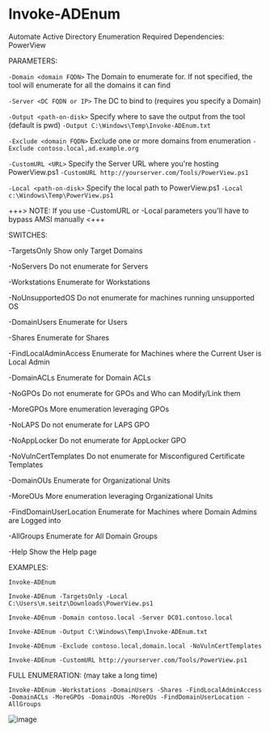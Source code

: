 # Invoke-ADEnum
Automate Active Directory Enumeration
Required Dependencies: PowerView

PARAMETERS:

`-Domain <domain FQDN>`           The Domain to enumerate for. If not specified, the tool will enumerate for all the domains it can find

`-Server <DC FQDN or IP>`         The DC to bind to (requires you specify a Domain)

`-Output <path-on-disk>`          Specify where to save the output from the tool (default is pwd)         `-Output C:\Windows\Temp\Invoke-ADEnum.txt`

`-Exclude <domain FQDN>`          Exclude one or more domains from enumeration                            `-Exclude contoso.local,ad.example.org`

`-CustomURL <URL>`                Specify the Server URL where you're hosting PowerView.ps1               `-CustomURL http://yourserver.com/Tools/PowerView.ps1`

`-Local <path-on-disk>`           Specify the local path to PowerView.ps1                                 `-Local c:\Windows\Temp\PowerView.ps1`


+++> NOTE: If you use -CustomURL or -Local parameters you'll have to bypass AMSI manually <+++


SWITCHES:

-TargetsOnly                    Show only Target Domains

-NoServers                      Do not enumerate for Servers

-Workstations                   Enumerate for Workstations

-NoUnsupportedOS                Do not enumerate for machines running unsupported OS

-DomainUsers                    Enumerate for Users

-Shares                         Enumerate for Shares

-FindLocalAdminAccess           Enumerate for Machines where the Current User is Local Admin

-DomainACLs                     Enumerate for Domain ACLs

-NoGPOs                         Do not enumerate for GPOs and Who can Modify/Link them

-MoreGPOs                       More enumeration leveraging GPOs

-NoLAPS                         Do not enumerate for LAPS GPO

-NoAppLocker                    Do not enumerate for AppLocker GPO

-NoVulnCertTemplates            Do not enumerate for Misconfigured Certificate Templates

-DomainOUs                      Enumerate for Organizational Units

-MoreOUs                        More enumeration leveraging Organizational Units

-FindDomainUserLocation         Enumerate for Machines where Domain Admins are Logged into

-AllGroups                      Enumerate for All Domain Groups

-Help                           Show the Help page


EXAMPLES:

```
Invoke-ADEnum
```
```
Invoke-ADEnum -TargetsOnly -Local C:\Users\m.seitz\Downloads\PowerView.ps1
```
```
Invoke-ADEnum -Domain contoso.local -Server DC01.contoso.local
```
```
Invoke-ADEnum -Output C:\Windows\Temp\Invoke-ADEnum.txt
```
```
Invoke-ADEnum -Exclude contoso.local,domain.local -NoVulnCertTemplates
```
```
Invoke-ADEnum -CustomURL http://yourserver.com/Tools/PowerView.ps1
```


FULL ENUMERATION: (may take a long time)
```
Invoke-ADEnum -Workstations -DomainUsers -Shares -FindLocalAdminAccess -DomainACLs -MoreGPOs -DomainOUs -MoreOUs -FindDomainUserLocation -AllGroups
```

![image](https://user-images.githubusercontent.com/61951374/236856792-c7c3f17d-a8a5-41d5-8c69-613fd15fd845.png)
